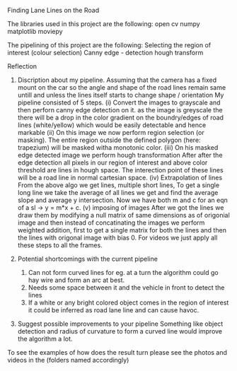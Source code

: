 Finding Lane Lines on the Road

The libraries used in this project are the following:
    open cv
    numpy
    matplotlib
    moviepy

The pipelining of this project are the following:
    Selecting the region of interest (colour selection) 
    Canny edge - detection
    hough transform

Reflection
  1. Discription about my pipeline. 
    Assuming that the camera has a fixed mount on the car so the angle and shape of the road lines remain same untill and unless the lines itself starts to change shape / orientation
    My pipeline consisted of 5 steps.
      (i) Convert the images to grayscale and then perforn canny edge detection on it.
          as the image is greyscale the there will be a drop in the color gradient on the boundry/edges of road lines (white/yellow) which would be easily detectable and 
          hence markable
      (ii) On this image we now perform region selection (or masking).
            The entire region outside the defined polygon (here: trapezium) will be masked witha monotonic color.
      (iii) On his masked edge detected image we perform hough transformation
            After after the edge detection all pixels in our region of interest and above color threshold are lines in hough space. The interection point of these lines 
            will be a road line in normal cartesian space.
      (iv) Extrapolation of lines
           From the above algo we get lines, multiple short lines, To get a single long line we take the average of all lines we get and find the average slope and average
           y intersection. Now we have both m and c for an eqn of a sl -> y = m*x + c.
      (v) imposing of images
          After we got the lines we draw them by modifying a null matrix of same dimensions as of origonial image and then instead of concatinating the images we perform
          weighted addition, first to get a single matrix for both the lines and then the lines with origonal image with bias 0.
    For videos we just apply all these steps to all the frames.


  2. Potential shortcomings with the current pipeline
      1. Can not form curved lines for eg. at a turn the algorithm could go hay wire and form an arc at best.
      2. Needs some space between it and the vehicle in front to detect the lines
      3. If a white or any bright colored object comes in the region of interest it could be inferred as road lane line and can cause havoc.


  3. Suggest possible improvements to your pipeline
      Something like object detection and radius of curvature to form a curved line would improve the algorithm a lot.
      
      
To see the examples of how does the result turn please see the photos and videos in the (folders named accordingly)
